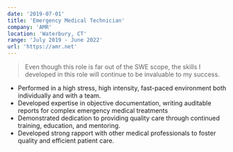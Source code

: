 ```yaml
---
date: '2019-07-01'
title: 'Emergency Medical Technician'
company: 'AMR'
location: 'Waterbury, CT'
range: 'July 2019 - June 2022'
url: 'https://amr.net'
---
```


>Even though this role is far out of the SWE scope, the skills I developed in this role will continue to be invaluable to my success.
- Performed in a high stress, high intensity, fast-paced environment both individually and with a team.
- Developed expertise in objective documentation, writing auditable reports for complex emergency medical treatments
- Demonstrated dedication to providing quality care through continued training, education, and mentoring.
- Developed strong rapport with other medical professionals to foster quality and efficient patient care.